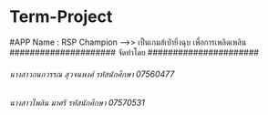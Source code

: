 # Term-Project
#APP Name : RSP Champion
-->> เป็นเกมส์เป่ายิ่งฉุบ เพื่อการเพลิดเพลิน
##################### จัดทำโดย ######################
###### นางสาวกนกวรรณ สุวจนพงศ์ รหัสนักศึกษา 07560477
###### นางสาวไพลิน มาศรี รหัสนักศึกษา 07570531
